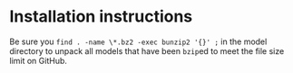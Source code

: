 # Installation instructions
Be sure you `find . -name \*.bz2 -exec bunzip2 '{}' ;` in the model directory to unpack all models that have been `bzip`ed to meet the file size limit on GitHub.
